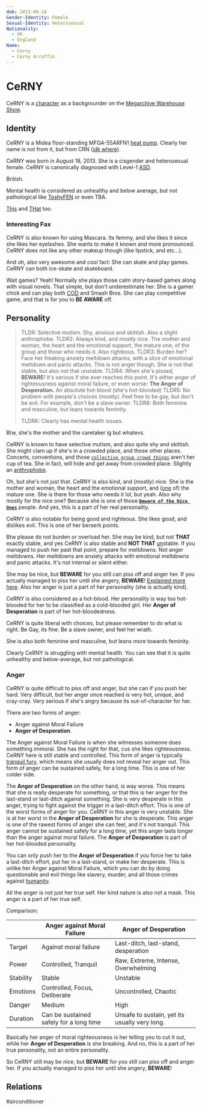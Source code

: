 ```yaml
---
dob: 2013-08-18
Gender-Identity: Female
Sexual-Identity: Heterosexual
Nationality:
  - UK
  - England
Name:
  - Cerny
  - Cerny Arraffin
---
```

# CeRNY

CeRNY is a [character](../../Characters.md) as a backgrounder on the [Megarchive Warehouse Show](../../../Megarchive%20Warehouse%20Show/Megarchive%20Warehouse%20Show.md).
## Identity

CeRNY is a Midea floor-standing MFGA-55ARFN1 [heat pump](../../Species/Air%20Conditioners.md). Clearly her name is not from it, but from CRN ([idk where](void:not)).

CeRNY was born in August 18, 2013. She is a cisgender and heterosexual female. CeRNY is canonically diagnosed with Level-1 [ASD](void:Autism-Spectrum-Disorder).

British.

Mental health is considered as unhealthy and below average, but not pathological like [ToshyFEN](../../Characters/Air%20Conditioners/ToshyFEN.md) or even TBA.

[This](CeRNY_om.pdf) and [THat](CeRNY_sm.pdf) too.

### Interesting Fax

CeRNY is also known for using Mascara. Its femmy, and she likes it since she likes her eyelashes. She wants to make it known and more pronounced. CeRNY does not like any other makeup though (like lipstick, and etc...).

And oh, also very awesome and cool fact: She can skate and play games.  
CeRNY can both ice-skate and skateboard. 

Wait games? Yeah! Normally she plays those calm story-based games along with visual novels. That simple, but don't underestimate her. She is a gamer chick and can play both [COD](void:Call-Of-Duty) and Smash Bros. She can play competitive game, and that is for you to **BE AWARE** off.

## Personality

> TLDR: Selective mutism. Shy, anxious and skittish. Also a slight anthrophobe.
> TLDR2: Always kind, and mostly nice. The mother and woman, the heart and the emotional support, the mature one, of the group and those who needs it. Also righteous.
> TLDR3: Burden her? Face her freaking anxiety meltdown attacks, with a slice of emotional meltdown and panic attacks. This is not anger though. She is not that stable, but also not that unstable.
> TLDR4: When she's pissed, **BEWARE**! It's serious if she ever reaches this point. It's either anger of righteousness against moral failure, or even worse: **The Anger of Desperation.** An absolute hot-blood (she's hot-blooded)
> TLDR5: No problem with people's choices (mostly). Feel free to be gay, but don't be evil. For example, don't be a slave owner.
> TLDR6: Both feminine and masculine, but leans towards feminity.
> 
> TLDRK: Clearly has mental health issues.


Btw, she's the mother and the caretaker ig but whatevs.

CeRNY is known to have selective mutism, and also quite shy and skittish. She might clam up if she's in a crowded place, and those other places. Concerts, conventions, and those [`collective group crowd things`](void:wtf-yappatron-babbler) aren't her cup of tea. She in fact, will hide and get away from crowded place. Slightly an [anthrophobe](void:Anthropophobia).

Oh, but she's not just that. CeRNY is also kind, and (mostly) nice. She is the mother and woman, the heart and the emotional support, and ([one](../../Characters/Air%20Conditioners/GHR.md) of) the mature one. She is there for those who needs it lol, but yeah. Also why mostly for the nice one? Because she is one of those [**`Beware of the Nice Ones`**](https://tvtropes.org/pmwiki/pmwiki.php/Main/BewareTheNiceOnes) people. And yes, this is a part of her real personality.

CeRNY is also notable for being good and righteous. She likes good, and dislikes evil. This is one of her berserk points.

Btw please do not burden or overload her. She may be kind, but not **THAT** exactly stable, and yes CeRNY is also stable and **NOT THAT** [un](ToshyFEN)stable. If you managed to push her past that point, prepare for meltdowns. Not anger meltdowns. Her meltdowns are anxiety attacks with emotional meltdowns and panic attacks. It's not internal or silent either.

She may be nice, but **BEWARE** for you still can piss off and anger her. If you actually managed to piss her until she angery, **BEWARE**! [Explained more here](#Anger). Also her anger is just a part of her personality (she is actually kind).

CeRNY is also considered as a hot-blood. Her personality is way too hot-blooded for her to be classified as a cold-blooded girl. Her **Anger of Desperation** is part of her hot-bloodedness.

CeRNY is quite liberal with choices, but please remember to do what is right. Be Gay, its fine. Be a slave owner, and feel her wrath.

She is also both feminine and masculine, but leans more towards feminity.

Clearly CeRNY is struggling with mental health. You can see that it is quite unhealthy and below-average, but not pathological.

### Anger

CeRNY is quite difficult to piss off and anger, but she can if you push her hard. Very difficult, but her anger once reached is very hot, unique, and cray-cray. Very serious if she's angry because its out-of-character for her. 

There are two forms of anger:
- Anger against Moral Failure
- **Anger of Desperation**.

The Anger against Moral Failure is when she witnesses someone does something immoral. She has the right for that, cus she likes righteousness. CeRNY here is still stable and controlled. This form of anger is typically [tranquil fury](https://tvtropes.org/pmwiki/pmwiki.php/Main/TranquilFury), which means she usually does not reveal her anger out. This form of anger can be sustained safely, for a long time. This is one of her colder side.

The **Anger of Desperation** on the other hand, is way worse. This means that she is really desperate for something, or that this is her anger for the last-stand or last-ditch against something. She is very desperate in this anger, trying to fight against the trigger in a last-ditch effort. This is one of the worst forms of anger for you. CeRNY in this anger is very unstable. She is at her worst in the **Anger of Desperation** for she is desperate. This anger is one of the rawest forms of anger she can feel, and it's not tranquil. This anger cannot be sustained safely for a long time, yet this anger lasts longer than the anger against moral failure. The **Anger of Desperation** is part of her hot-blooded personality.

You can only push her to the **Anger of Desperation** if you force her to take a last-ditch effort, put her in a last-stand, or make her desperate. This is unlike her Anger against Moral Failure, which you can do by doing questionable and evil things like slavery, murder, and all those crimes against [humanity](void:not).

All the anger is not just her true self. Her kind nature is also not a mask. This anger is a part of her true self.

Comparison:

|           | Anger against Moral Failure             | **Anger of Desperation**                      |
| --------- | --------------------------------------- | --------------------------------------------- |
| Target    | Against moral failure                   | Last-ditch, last-stand, desperation           |
| Power     | Controlled, Tranquil                    | Raw, Extreme, Intense, Overwhelming           |
| Stability | Stable                                  | Unstable                                      |
| Emotions  | Controlled, Focus, Deliberate           | Uncontrolled, Chaotic                         |
| Danger    | Medium                                  | High                                          |
| Duration  | Can be sustained safely for a long time | Unsafe to sustain, yet its usually very long. |

Basically her anger of moral righteousness is her telling you to cut it out, while her **Anger of Desperation** is she breaking. And no, this is a part of her true personality, not an entire personality.

So CeRNY still may be nice, but **BEWARE** for you still can piss off and anger her. If you actually managed to piss her until she angery, **BEWARE**!

## Relations

#airconditioner 
